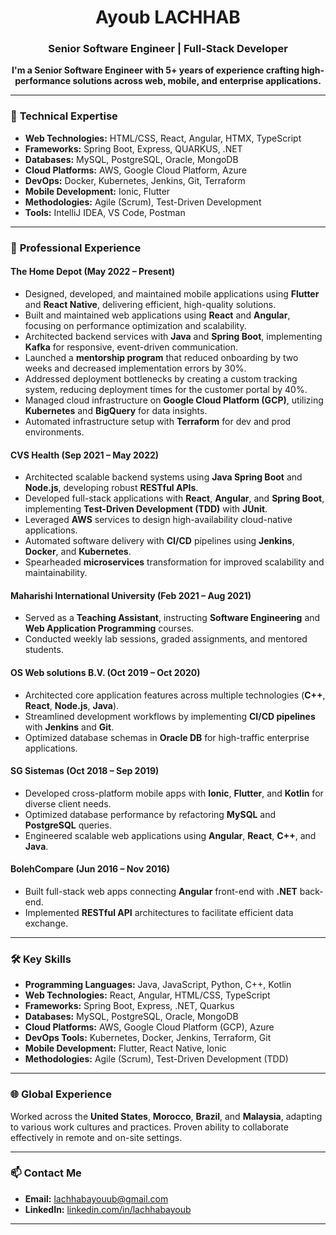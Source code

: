 <h1 align="center">Ayoub LACHHAB</h1>

<h3 align="center">Senior Software Engineer | Full-Stack Developer</h3>

<p align="center">
  <strong>
    I'm a Senior Software Engineer with 5+ years of experience crafting high-performance solutions across web, mobile, and enterprise applications.
  </strong>
</p>

---

### 🚀 **Technical Expertise**

- **Web Technologies:** HTML/CSS, React, Angular, HTMX, TypeScript
- **Frameworks:** Spring Boot, Express, QUARKUS, .NET
- **Databases:** MySQL, PostgreSQL, Oracle, MongoDB
- **Cloud Platforms:** AWS, Google Cloud Platform, Azure
- **DevOps:** Docker, Kubernetes, Jenkins, Git, Terraform
- **Mobile Development:** Ionic, Flutter
- **Methodologies:** Agile (Scrum), Test-Driven Development
- **Tools:** IntelliJ IDEA, VS Code, Postman

---

### 🏢 **Professional Experience**

#### The Home Depot (May 2022 – Present)
- Designed, developed, and maintained mobile applications using **Flutter** and **React Native**, delivering efficient, high-quality solutions.
- Built and maintained web applications using **React** and **Angular**, focusing on performance optimization and scalability.
- Architected backend services with **Java** and **Spring Boot**, implementing **Kafka** for responsive, event-driven communication.
- Launched a **mentorship program** that reduced onboarding by two weeks and decreased implementation errors by 30%.
- Addressed deployment bottlenecks by creating a custom tracking system, reducing deployment times for the customer portal by 40%.
- Managed cloud infrastructure on **Google Cloud Platform (GCP)**, utilizing **Kubernetes** and **BigQuery** for data insights.
- Automated infrastructure setup with **Terraform** for dev and prod environments.

#### CVS Health (Sep 2021 – May 2022)
- Architected scalable backend systems using **Java Spring Boot** and **Node.js**, developing robust **RESTful APIs**.
- Developed full-stack applications with **React**, **Angular**, and **Spring Boot**, implementing **Test-Driven Development (TDD)** with **JUnit**.
- Leveraged **AWS** services to design high-availability cloud-native applications.
- Automated software delivery with **CI/CD** pipelines using **Jenkins**, **Docker**, and **Kubernetes**.
- Spearheaded **microservices** transformation for improved scalability and maintainability.

#### Maharishi International University (Feb 2021 – Aug 2021)
- Served as a **Teaching Assistant**, instructing **Software Engineering** and **Web Application Programming** courses.
- Conducted weekly lab sessions, graded assignments, and mentored students.

#### OS Web solutions B.V. (Oct 2019 – Oct 2020)
- Architected core application features across multiple technologies (**C++**, **React**, **Node.js**, **Java**).
- Streamlined development workflows by implementing **CI/CD pipelines** with **Jenkins** and **Git**.
- Optimized database schemas in **Oracle DB** for high-traffic enterprise applications.

#### SG Sistemas (Oct 2018 – Sep 2019)
- Developed cross-platform mobile apps with **Ionic**, **Flutter**, and **Kotlin** for diverse client needs.
- Optimized database performance by refactoring **MySQL** and **PostgreSQL** queries.
- Engineered scalable web applications using **Angular**, **React**, **C++**, and **Java**.

#### BolehCompare (Jun 2016 – Nov 2016)
- Built full-stack web apps connecting **Angular** front-end with **.NET** back-end.
- Implemented **RESTful API** architectures to facilitate efficient data exchange.

---

### 🛠️ **Key Skills**
- **Programming Languages:** Java, JavaScript, Python, C++, Kotlin
- **Web Technologies:** React, Angular, HTML/CSS, TypeScript
- **Frameworks:** Spring Boot, Express, .NET, Quarkus
- **Databases:** MySQL, PostgreSQL, Oracle, MongoDB
- **Cloud Platforms:** AWS, Google Cloud Platform (GCP), Azure
- **DevOps Tools:** Kubernetes, Docker, Jenkins, Terraform, Git
- **Mobile Development:** Flutter, React Native, Ionic
- **Methodologies:** Agile (Scrum), Test-Driven Development (TDD)

---

### 🌐 **Global Experience**
Worked across the **United States**, **Morocco**, **Brazil**, and **Malaysia**, adapting to various work cultures and practices. Proven ability to collaborate effectively in remote and on-site settings.

---

### 📫 **Contact Me**
- **Email:** [lachhabayouub@gmail.com](mailto:lachhabayouub@gmail.com)
- **LinkedIn:** [linkedin.com/in/lachhabayoub](https://www.linkedin.com/in/lachhabayouub/)
---
